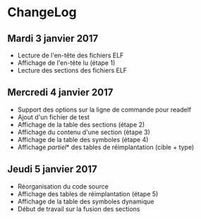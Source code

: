 # ChangeLog

## Mardi 3 janvier 2017
* Lecture de l'en-tête des fichiers ELF
* Affichage de l'en-tête lu (étape 1)
* Lecture des sections des fichiers ELF

## Mercredi 4 janvier 2017
* Support des options sur la ligne de commande pour readelf
* Ajout d'un fichier de test
* Affichage de la table des sections (étape 2)
* Affichage du contenu d'une section (étape 3)
* Affichage de la table des symboles (étape 4)
* Affichage *partiel** des tables de réimplantation (cible + type)

## Jeudi 5 janvier 2017
* Réorganisation du code source
* Affichage des tables de réimplantation (étape 5)
* Affichage de la table des symboles dynamique
* Début de travail sur la fusion des sections
